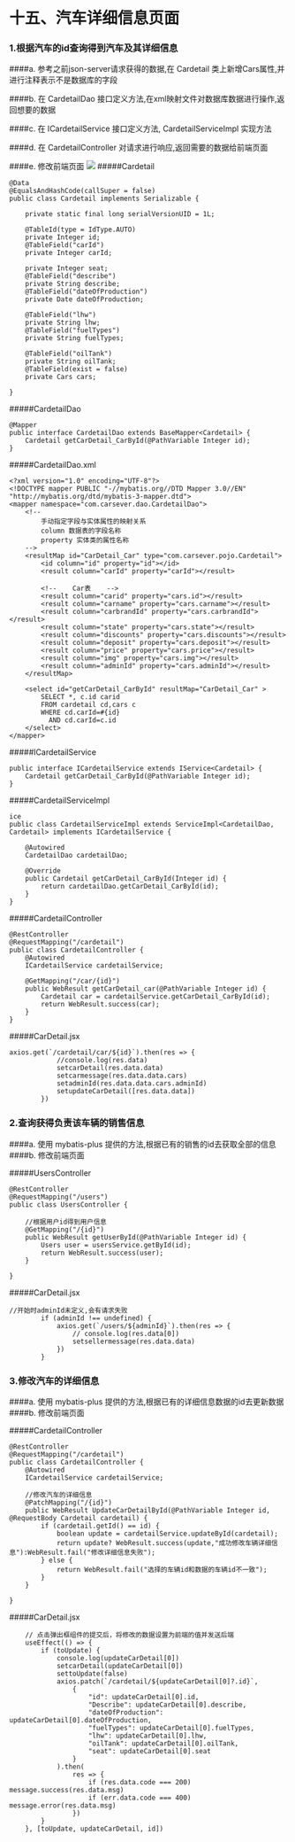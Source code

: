 # 十五、汽车详细信息页面

### 1.根据汽车的id查询得到汽车及其详细信息

####a. 参考之前json-server请求获得的数据,在 Cardetail 类上新增Cars属性,并进行注释表示不是数据库的字段

####b. 在 CardetailDao 接口定义方法,在xml映射文件对数据库数据进行操作,返回想要的数据

####c. 在 ICardetailService 接口定义方法, CardetailServiceImpl 实现方法

####d. 在 CardetailController 对请求进行响应,返回需要的数据给前端页面

####e. 修改前端页面
![](https://github.com/warrenlucky/zerostart/blob/main/%E5%90%B4%E6%9D%B0%E6%9C%97/%E5%90%8E%E7%AB%AF/%E5%9B%BE%E7%89%87/%E8%BD%A6%E8%BE%86%E8%AF%A6%E7%BB%86%E4%BF%A1%E6%81%AF.png)
#####Cardetail
```
@Data
@EqualsAndHashCode(callSuper = false)
public class Cardetail implements Serializable {

    private static final long serialVersionUID = 1L;

    @TableId(type = IdType.AUTO)
    private Integer id;
    @TableField("carId")
    private Integer carId;

    private Integer seat;
    @TableField("describe")
    private String describe;
    @TableField("dateOfProduction")
    private Date dateOfProduction;

    @TableField("lhw")
    private String lhw;
    @TableField("fuelTypes")
    private String fuelTypes;

    @TableField("oilTank")
    private String oilTank;
    @TableField(exist = false)
    private Cars cars;

}
```

#####CardetailDao
```
@Mapper
public interface CardetailDao extends BaseMapper<Cardetail> {
    Cardetail getCarDetail_CarById(@PathVariable Integer id);
}
```
#####CardetailDao.xml
```
<?xml version="1.0" encoding="UTF-8"?>
<!DOCTYPE mapper PUBLIC "-//mybatis.org//DTD Mapper 3.0//EN" "http://mybatis.org/dtd/mybatis-3-mapper.dtd">
<mapper namespace="com.carsever.dao.CardetailDao">
    <!--
        手动指定字段与实体属性的映射关系
        column 数据表的字段名称
        property 实体类的属性名称
    -->
    <resultMap id="CarDetail_Car" type="com.carsever.pojo.Cardetail">
        <id column="id" property="id"></id>
        <result column="carId" property="carId"></result>

        <!--    Car表    -->
        <result column="carid" property="cars.id"></result>
        <result column="carname" property="cars.carname"></result>
        <result column="carbrandId" property="cars.carbrandId"></result>
        <result column="state" property="cars.state"></result>
        <result column="discounts" property="cars.discounts"></result>
        <result column="deposit" property="cars.deposit"></result>
        <result column="price" property="cars.price"></result>
        <result column="img" property="cars.img"></result>
        <result column="adminId" property="cars.adminId"></result>
    </resultMap>

    <select id="getCarDetail_CarById" resultMap="CarDetail_Car" >
        SELECT *, c.id carid
        FROM cardetail cd,cars c
        WHERE cd.carId=#{id}
          AND cd.carId=c.id
    </select>
</mapper>
```

#####ICardetailService
```
public interface ICardetailService extends IService<Cardetail> {
    Cardetail getCarDetail_CarById(@PathVariable Integer id);
}
```
#####CardetailServiceImpl
```
ice
public class CardetailServiceImpl extends ServiceImpl<CardetailDao, Cardetail> implements ICardetailService {

    @Autowired
    CardetailDao cardetailDao;

    @Override
    public Cardetail getCarDetail_CarById(Integer id) {
        return cardetailDao.getCarDetail_CarById(id);
    }
}
```
#####CardetailController
```
@RestController
@RequestMapping("/cardetail")
public class CardetailController {
    @Autowired
    ICardetailService cardetailService;
    
    @GetMapping("/car/{id}")
    public WebResult getCarDetail_car(@PathVariable Integer id) {
        Cardetail car = cardetailService.getCarDetail_CarById(id);
        return WebResult.success(car);
    }
}
```

#####CarDetail.jsx
```
axios.get(`/cardetail/car/${id}`).then(res => {
            //console.log(res.data)
            setcarDetail(res.data.data)
            setcarmessage(res.data.data.cars)
            setadminId(res.data.data.cars.adminId)
            setupdateCarDetail([res.data.data])
        })
```

### 2.查询获得负责该车辆的销售信息
####a. 使用 mybatis-plus 提供的方法,根据已有的销售的id去获取全部的信息
####b. 修改前端页面

#####UsersController
```
@RestController
@RequestMapping("/users")
public class UsersController {

    //根据用户id得到用户信息
    @GetMapping("/{id}")
    public WebResult getUserById(@PathVariable Integer id) {
        Users user = usersService.getById(id);
        return WebResult.success(user);
    }
    
}
```
#####CarDetail.jsx
```
//开始时adminId未定义,会有请求失败
        if (adminId !== undefined) {
            axios.get(`/users/${adminId}`).then(res => {
                // console.log(res.data[0])
                setsellermessage(res.data.data)
            })
        }
```

### 3.修改汽车的详细信息
####a. 使用 mybatis-plus 提供的方法,根据已有的详细信息数据的id去更新数据
####b. 修改前端页面

#####CardetailController
```
@RestController
@RequestMapping("/cardetail")
public class CardetailController {
    @Autowired
    ICardetailService cardetailService;
    
    //修改汽车的详细信息
    @PatchMapping("/{id}")
    public WebResult UpdateCarDetailById(@PathVariable Integer id, @RequestBody Cardetail cardetail) {
        if (cardetail.getId() == id) {
            boolean update = cardetailService.updateById(cardetail);
            return update? WebResult.success(update,"成功修改车辆详细信息"):WebResult.fail("修改详细信息失败");
        } else {
            return WebResult.fail("选择的车辆id和数据的车辆id不一致");
        }
    }
    
}
```

#####CarDetail.jsx
```
    // 点击弹出框组件的提交后，将修改的数据设置为前端的值并发送后端
    useEffect(() => {
        if (toUpdate) {
            console.log(updateCarDetail[0])
            setcarDetail(updateCarDetail[0])
            settoUpdate(false)
            axios.patch(`/cardetail/${updateCarDetail[0]?.id}`,
                {
                    "id": updateCarDetail[0].id,
                    "Describe": updateCarDetail[0].describe,
                    "dateOfProduction": updateCarDetail[0].dateOfProduction,
                    "fuelTypes": updateCarDetail[0].fuelTypes,
                    "lhw": updateCarDetail[0].lhw,
                    "oilTank": updateCarDetail[0].oilTank,
                    "seat": updateCarDetail[0].seat
                }
            ).then(
                res => {
                    if (res.data.code === 200) message.success(res.data.msg)
                    if (err.data.code === 400) message.error(res.data.msg)
                })
        }
    }, [toUpdate, updateCarDetail, id])
```
